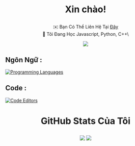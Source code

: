 # <p align=center>Xin chào!</p>
<div align=center>
 
✉️  Bạn Có Thể Liên Hệ Tại [Đây](mailto:ka2echit@gmail.com)\
🧠  Tôi Đang Học Javascript, Python,  C++\
 
</div>

<div align=center>

<a href="https://www.github.com/AliOgOi" target="_blank" rel="noreferrer"><img src="https://img.shields.io/github/followers/AliOgOi?logo=github&style=for-the-badge&color=ef4444&labelColor=171717" /></a>

</div>
 
## Ngôn Ngữ : 
[![Programming Languages](https://skillicons.dev/icons?i=ts,js,cs&perline=6)](#)

## Code :
[![Code Editors](https://skillicons.dev/icons?i=vscode,idea,visualstudio&perline=6)](#)
</div>

# <p align=center> GitHub Stats Của Tôi </p>

<div align="center">
<a href="https://github.com/AliOgOi"><img src="https://github-readme-stats.vercel.app/api?username=AliOgOi&theme=radical" /></a>
<a href="https://github.com/AliOgOi"><img src="https://github-readme-streak-stats.herokuapp.com/?user=AliOgOi&stroke=64748b&background=171717&ring=64748b&fire=64748b&currStreakNum=64748b&currStreakLabel=64748b&sideNums=64748b&sideLabels=64748b&dates=64748b&hide_border=true" /></a>
</div>
